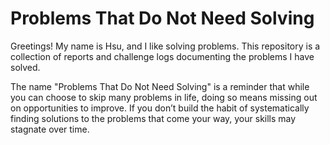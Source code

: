 # Problems That Do Not Need Solving
Greetings! My name is Hsu, and I like solving problems. This repository is a collection of reports and challenge logs documenting the problems I have solved.

The name "Problems That Do Not Need Solving" is a reminder that while you can choose to skip many problems in life, doing so means missing out on opportunities to improve. If you don’t build the habit of systematically finding solutions to the problems that come your way, your skills may stagnate over time.
